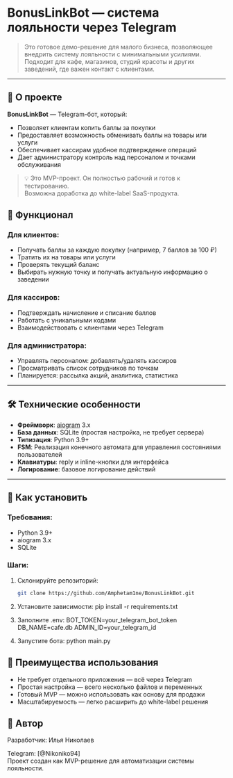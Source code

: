# BonusLinkBot — система лояльности через Telegram

> Это готовое демо-решение для малого бизнеса, позволяющее внедрить систему лояльности с минимальными усилиями.  
> Подходит для кафе, магазинов, студий красоты и других заведений, где важен контакт с клиентами.  

---

## 📌 О проекте

**BonusLinkBot** — Telegram-бот, который:
- Позволяет клиентам копить баллы за покупки
- Предоставляет возможность обменивать баллы на товары или услуги
- Обеспечивает кассирам удобное подтверждение операций
- Дает администратору контроль над персоналом и точками обслуживания

> 💡 Это MVP-проект. Он полностью рабочий и готов к тестированию.  
> Возможна доработка до white-label SaaS-продукта.

## 🔧 Функционал

### Для клиентов:
- Получать баллы за каждую покупку (например, 7 баллов за 100 ₽)
- Тратить их на товары или услуги
- Проверять текущий баланс
- Выбирать нужную точку и получать актуальную информацию о заведении

### Для кассиров:
- Подтверждать начисление и списание баллов
- Работать с уникальными кодами
- Взаимодействовать с клиентами через Telegram

### Для администратора:
- Управлять персоналом: добавлять/удалять кассиров
- Просматривать список сотрудников по точкам
- Планируется: рассылка акций, аналитика, статистика

---

## 🛠 Технические особенности

- **Фреймворк**: [aiogram](https://github.com/aiogram/aiogram)  3.x
- **База данных**: SQLite (простая настройка, не требует сервера)
- **Типизация**: Python 3.9+
- **FSM**: Реализация конечного автомата для управления состояниями пользователей
- **Клавиатуры**: reply и inline-кнопки для интерфейса
- **Логирование**: базовое логирование действий

---

## 🚀 Как установить

### Требования:
- Python 3.9+
- aiogram 3.x
- SQLite

### Шаги:

1. Склонируйте репозиторий:
   ```bash
   git clone https://github.com/Amphetam1ne/BonusLinkBot.git  

2. Установите зависимости:
    pip install -r requirements.txt

3. Заполните .env:
    BOT_TOKEN=your_telegram_bot_token
    DB_NAME=cafe.db
    ADMIN_ID=your_telegram_id

4. Запустите бота:
    python main.py


## 🎯 Преимущества использования

- Не требует отдельного приложения — всё через Telegram
- Простая настройка — всего несколько файлов и переменных
- Готовый MVP — можно использовать как основу для продажи
- Масштабируемость — легко расширить до white-label решения


## 👤 Автор

Разработчик: Илья Николаев

Telegram: [@Nikoniko94]  
Проект создан как MVP-решение для автоматизации системы лояльности.
